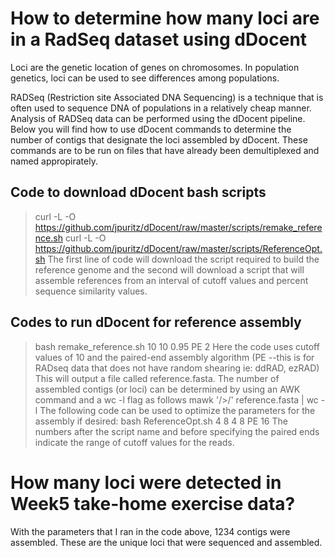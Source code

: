 # How to determine how many loci are in a RadSeq dataset using dDocent
Loci are the genetic location of genes on chromosomes. In population genetics, loci can be used to see differences among populations. 

RADSeq (Restriction site Associated DNA Sequencing) is a technique that is often used to sequence DNA of populations in a relatively cheap manner. 
Analysis of RADSeq data can be performed using the dDocent pipeline. Below you will find how to use dDocent commands to determine the number of contigs that designate the loci assembled by dDocent. These commands are to be run on files that have already been demultiplexed and named appropirately.

## Code to download dDocent bash scripts
> curl -L -O https://github.com/jpuritz/dDocent/raw/master/scripts/remake_reference.sh
> curl -L -O https://github.com/jpuritz/dDocent/raw/master/scripts/ReferenceOpt.sh
The first line of code will download the script required to build the reference genome and the second will download a script that will assemble references from an interval of cutoff values and percent sequence similarity values.

## Codes to run dDocent for reference assembly
> bash remake_reference.sh 10 10 0.95 PE 2
Here the code uses cutoff values of 10 and the paired-end assembly algorithm (PE --this is for RADseq data that does not have random shearing ie: ddRAD, ezRAD)
This will output a file called reference.fasta. The number of assembled contigs (or loci) can be determined by using an AWK command and a wc -l flag as follows
> mawk '/>/' reference.fasta | wc - l
The following code can be used to optimize the parameters for the assembly if desired:
> bash ReferenceOpt.sh 4 8 4 8 PE 16
The numbers after the script name and before specifying the paired ends indicate the range of cutoff values for the reads.

# How many loci were detected in Week5 take-home exercise data? 
With the parameters that I ran in the code above, 1234 contigs were assembled. These are the unique loci that were sequenced and assembled. 



